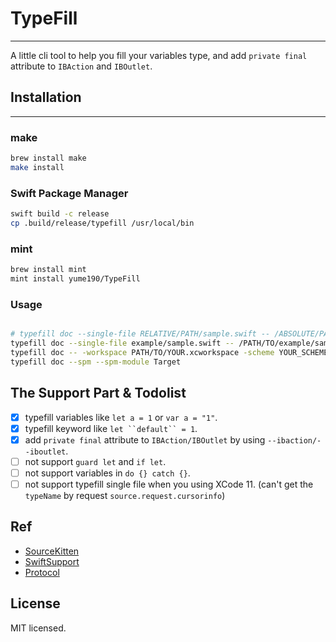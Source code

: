 # TypeFill

----

A little cli tool to help you fill your variables type, and add `private final` attribute to `IBAction` and `IBOutlet`.

## Installation

---

### make

``` sh
brew install make
make install
```

### Swift Package Manager

``` sh
swift build -c release
cp .build/release/typefill /usr/local/bin
```

### mint

``` sh
brew install mint
mint install yume190/TypeFill
```

### Usage

``` sh

# typefill doc --single-file RELATIVE/PATH/sample.swift -- /ABSOLUTE/PATH/sample.swift
typefill doc --single-file example/sample.swift -- /PATH/TO/example/sample.swift
typefill doc -- -workspace PATH/TO/YOUR.xcworkspace -scheme YOUR_SCHEME
typefill doc --spm --spm-module Target
```

## The Support Part & Todolist

- [x] typefill variables like `let a = 1` or `var a = "1"`.
- [x] typefill keyword like `let ``default`` = 1`.
- [x] add `private final` attribute to `IBAction/IBOutlet` by using `--ibaction/--iboutlet`.
- [ ] not support `guard let` and `if let`.
- [ ] not support variables in `do {} catch {}`.
- [ ] not support typefill single file when you using XCode 11. (can't get the `typeName` by request `source.request.cursorinfo`)

## Ref

 * [SourceKitten](https://github.com/jpsim/SourceKitten/tree/swift-5.1)
 * [SwiftSupport](https://github.com/apple/swift/blob/master/tools/SourceKit/docs/SwiftSupport.txt)
 * [Protocol](https://github.com/apple/swift/blob/master/tools/SourceKit/docs/Protocol.md)

## License

MIT licensed.
